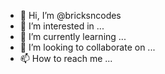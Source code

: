 - 👋 Hi, I’m @bricksncodes
- 👀 I’m interested in ...
- 🌱 I’m currently learning ...
- 💞️ I’m looking to collaborate on ...
- 📫 How to reach me ...

<!---
medo-unity/medo-unity is a ✨ special ✨ repository because its `README.md` (this file) appears on your GitHub profile.
You can click the Preview link to take a look at your changes.
--->
